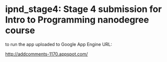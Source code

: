 # ipnd_stage4: Stage 4 submission for Intro to Programming nanodegree course

to run the app uploaded to Google App Engine URL:

http://addcomments-1170.appspot.com/
